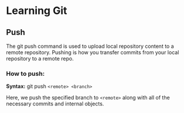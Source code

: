 # Learning Git
## Push

The git push command is used to upload local repository content to a remote repository. Pushing is how you transfer commits from your local repository to a remote repo.

### How to push:

**Syntax:** git push `<remote> <branch>`

Here, we push the specified branch to `<remote>` along with all of the necessary commits and internal objects.